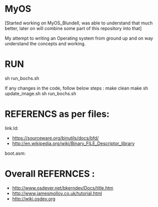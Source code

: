 MyOS
====
[Started working on MyOS_Blundell, was able to understand that much better, later on will combine some part of this repository into that]

My attempt to writing an Operating system from ground up and on way understand the concepts and working.


RUN
====
sh run_bochs.sh

If any changes in the code, follow below steps :
make clean
make
sh update_image.sh
sh run_bochs.sh


REFERENCS as per files:
========================
link.ld:
* https://sourceware.org/binutils/docs/bfd/
* http://en.wikipedia.org/wiki/Binary_FILE_Descriptor_library

boot.asm:


Overall REFERNCES :
====================
* http://www.osdever.net/bkerndev/Docs/title.htm
* http://www.jamesmolloy.co.uk/tutorial.html
* http://wiki.osdev.org


